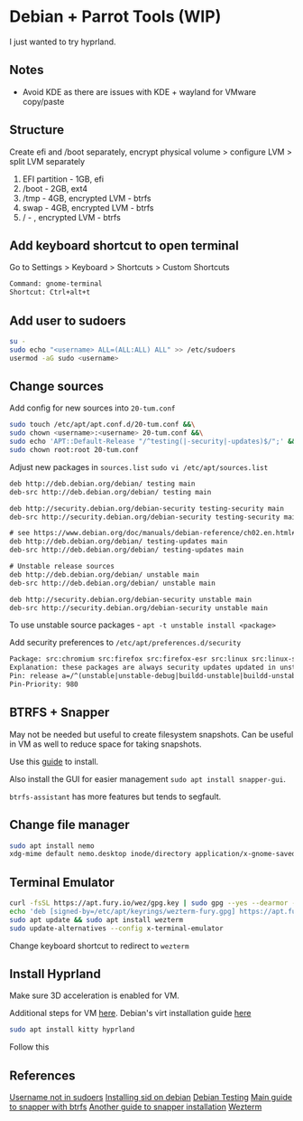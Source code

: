 # Debian + Parrot Tools (WIP)

I just wanted to try hyprland.

## Notes

- Avoid KDE as there are issues with KDE + wayland for VMware copy/paste

## Structure

Create efi and /boot separately, encrypt physical volume > configure LVM > split LVM separately

1. EFI partition - 1GB, efi
2. /boot - 2GB, ext4
3. /tmp - 4GB, encrypted LVM - btrfs
4. swap - 4GB, encrypted LVM - btrfs
5. / - <remaining space>, encrypted LVM - btrfs

## Add keyboard shortcut to open terminal

Go to Settings > Keyboard > Shortcuts > Custom Shortcuts

```txt
Command: gnome-terminal
Shortcut: Ctrl+alt+t
```

## Add user to sudoers

```bash
su -
sudo echo "<username> ALL=(ALL:ALL) ALL" >> /etc/sudoers
usermod -aG sudo <username>
```

## Change sources

Add config for new sources into `20-tum.conf`

```bash
sudo touch /etc/apt/apt.conf.d/20-tum.conf &&\
sudo chown <username>:<username> 20-tum.conf &&\
sudo echo 'APT::Default-Release "/^testing(|-security|-updates)$/";' &&\
sudo chown root:root 20-tum.conf
```

Adjust new packages in `sources.list`
`sudo vi /etc/apt/sources.list`

```txt
deb http://deb.debian.org/debian/ testing main
deb-src http://deb.debian.org/debian/ testing main

deb http://security.debian.org/debian-security testing-security main
deb-src http://security.debian.org/debian-security testing-security main

# see https://www.debian.org/doc/manuals/debian-reference/ch02.en.html#_updates_and_backports
deb http://deb.debian.org/debian/ testing-updates main
deb-src http://deb.debian.org/debian/ testing-updates main

# Unstable release sources
deb http://deb.debian.org/debian/ unstable main
deb-src http://deb.debian.org/debian/ unstable main

deb http://security.debian.org/debian-security unstable main
deb-src http://security.debian.org/debian-security unstable main
```

To use unstable source packages - `apt -t unstable install <package>`

Add security preferences to `/etc/apt/preferences.d/security`

```txt
Package: src:chromium src:firefox src:firefox-esr src:linux src:linux-signed-amd64
Explanation: these packages are always security updates updated in unstable first
Pin: release a=/^(unstable|unstable-debug|buildd-unstable|buildd-unstable-debug)$/
Pin-Priority: 980
```

## BTRFS + Snapper

May not be needed but useful to create filesystem snapshots. Can be useful in VM as well to reduce space for taking snapshots.

Use this [guide](https://github.com/david-cortes/snapper-in-debian-guide) to install.

Also install the GUI for easier management `sudo apt install snapper-gui`.

`btrfs-assistant` has more features but tends to segfault.

## Change file manager

```bash
sudo apt install nemo
xdg-mime default nemo.desktop inode/directory application/x-gnome-saved-searc
```

## Terminal Emulator

```bash
curl -fsSL https://apt.fury.io/wez/gpg.key | sudo gpg --yes --dearmor -o /etc/apt/keyrings/wezterm-fury.gpg
echo 'deb [signed-by=/etc/apt/keyrings/wezterm-fury.gpg] https://apt.fury.io/wez/ * *' | sudo tee /etc/apt/sources.list.d/wezterm.list
sudo apt update && sudo apt install wezterm
sudo update-alternatives --config x-terminal-emulator
```

Change keyboard shortcut to redirect to `wezterm`

## Install Hyprland

Make sure 3D acceleration is enabled for VM.

Additional steps for VM [here](https://wiki.hyprland.org/Getting-Started/Installation/#running-in-a-vm). Debian's virt installation guide [here](https://wiki.debian.org/KVM)

```bash
sudo apt install kitty hyprland
```

Follow this

## References

[Username not in sudoers](https://www.baeldung.com/linux/username-not-in-sudoers-file)
[Installing sid on debian](https://wiki.debian.org/DebianUnstable)
[Debian Testing](https://wiki.debian.org/DebianTesting)
[Main guide to snapper with btrfs](https://github.com/david-cortes/snapper-in-debian-guide)
[Another guide to snapper installation](https://medium.com/@inatagan/installing-debian-with-btrfs-snapper-backups-and-grub-btrfs-27212644175f)
[Wezterm](https://wezfurlong.org/wezterm/install/linux.html)
